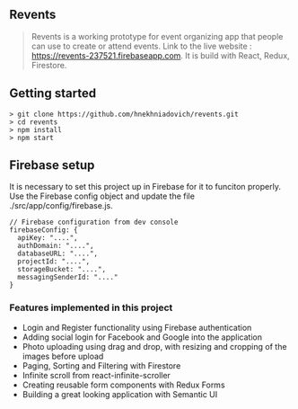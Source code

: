 ## Revents
> Revents is a working prototype for event organizing app that people can use to create or attend events. Link to the live website : https://revents-237521.firebaseapp.com. It is build with React, Redux, Firestore.
## Getting started
```
> git clone https://github.com/hnekhniadovich/revents.git
> cd revents
> npm install
> npm start
```
## Firebase setup
It is necessary to set this project up in Firebase for it to funciton properly. Use the Firebase config object and update the file ./src/app/config/firebase.js.
```
// Firebase configuration from dev console
firebaseConfig: {
  apiKey: "....",
  authDomain: "....",
  databaseURL: "....",
  projectId: "....",
  storageBucket: "....",
  messagingSenderId: "...."
}
```
### Features implemented in this project

* Login and Register functionality using Firebase authentication
* Adding social login for Facebook and Google into the application
* Photo uploading using drag and drop, with resizing and cropping of the images before upload
* Paging, Sorting and Filtering with Firestore
* Infinite scroll from react-infinite-scroller
* Creating reusable form components with Redux Forms
* Building a great looking application with Semantic UI
